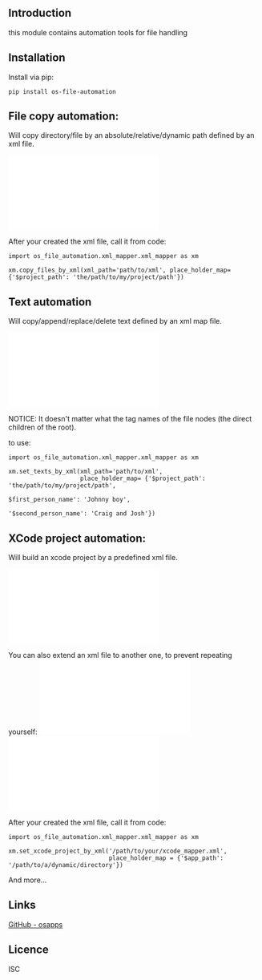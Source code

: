 Introduction
------------

this module contains automation tools for file handling

## Installation
Install via pip:

    pip install os-file-automation


## File copy automation:
   
Will copy directory/file by an absolute/relative/dynamic path defined by an xml file.

![An example of an xml file](/examples/file_mapper_xml_example.xml)

After your created the xml file, call it from code:
    
    import os_file_automation.xml_mapper.xml_mapper as xm
 
    xm.copy_files_by_xml(xml_path='path/to/xml', place_holder_map= {'$project_path': 'the/path/to/my/project/path'})
        

## Text automation

Will copy/append/replace/delete text defined by an xml map file.
     
![An example of an xml file](/examples/text_mapper_xml_example.xml)
     
NOTICE: It doesn't matter what the tag names of the file nodes (the direct children of the root). 
    
to use:
    
    import os_file_automation.xml_mapper.xml_mapper as xm
 
    xm.set_texts_by_xml(xml_path='path/to/xml',
                        place_holder_map= {'$project_path': 'the/path/to/my/project/path',
                                                                      $first_person_name': 'Johnny boy',
                                                                     '$second_person_name': 'Craig and Josh'})

## XCode project automation:
   
Will build an xcode project by a predefined xml file.

![xml example 1](/examples/xcode_mapper/xcode_mapper_xml_example.xml)

You can also extend an xml file to another one, to prevent repeating yourself:
![xml example 2](/examples/xcode_mapper/xcode_mapper_xml_example_2.xml)
![and the example 2 extension file](/examples/xcode_mapper/shared_mapper.xml)


After your created the xml file, call it from code:
    
    import os_file_automation.xml_mapper.xml_mapper as xm
 
    xm.set_xcode_project_by_xml('/path/to/your/xcode_mapper.xml',
                                place_holder_map = {'$app_path': '/path/to/a/dynamic/directory'})

        
           

And more...


## Links
[GitHub - osapps](https://github.com/osfunapps)

## Licence
ISC